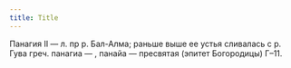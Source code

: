 ```yaml
---
title: Title
---
```


Панагия II — л. пр р. Бал-Алма; раньше выше ее устья сливалась с р. Гува греч.
панагиа — , панайа — пресвятая (эпитет Богородицы) Г–11.
